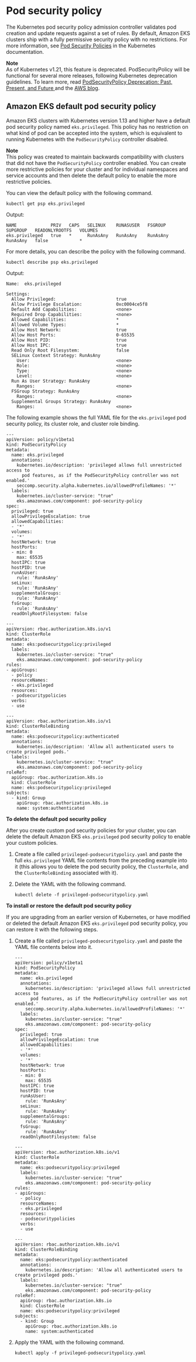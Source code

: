 # Pod security policy<a name="pod-security-policy"></a>

The Kubernetes pod security policy admission controller validates pod creation and update requests against a set of rules\. By default, Amazon EKS clusters ship with a fully permissive security policy with no restrictions\. For more information, see [Pod Security Policies](https://kubernetes.io/docs/concepts/policy/pod-security-policy/) in the Kubernetes documentation\.

**Note**  
As of Kubernetes v1\.21, this feature is deprecated\. PodSecurityPolicy will be functional for several more releases, following Kubernetes deprecation guidelines\. To learn more, read [PodSecurityPolicy Deprecation: Past, Present, and Future ](https://kubernetes.io/blog/2021/04/06/podsecuritypolicy-deprecation-past-present-and-future)and the [AWS blog](http://aws.amazon.com/blogs/containers/using-gatekeeper-as-a-drop-in-pod-security-policy-replacement-in-amazon-eks/)\.

## Amazon EKS default pod security policy<a name="default-psp"></a>

Amazon EKS clusters with Kubernetes version 1\.13 and higher have a default pod security policy named `eks.privileged`\. This policy has no restriction on what kind of pod can be accepted into the system, which is equivalent to running Kubernetes with the `PodSecurityPolicy` controller disabled\.

**Note**  
This policy was created to maintain backwards compatibility with clusters that did not have the `PodSecurityPolicy` controller enabled\. You can create more restrictive policies for your cluster and for individual namespaces and service accounts and then delete the default policy to enable the more restrictive policies\.

You can view the default policy with the following command\.

```
kubectl get psp eks.privileged
```

Output:

```
NAME             PRIV   CAPS   SELINUX    RUNASUSER   FSGROUP    SUPGROUP   READONLYROOTFS   VOLUMES
eks.privileged   true   *      RunAsAny   RunAsAny    RunAsAny   RunAsAny   false            *
```

For more details, you can describe the policy with the following command\.

```
kubectl describe psp eks.privileged
```

Output:

```
Name:  eks.privileged

Settings:
  Allow Privileged:                       true
  Allow Privilege Escalation:             0xc0004ce5f8
  Default Add Capabilities:               <none>
  Required Drop Capabilities:             <none>
  Allowed Capabilities:                   *
  Allowed Volume Types:                   *
  Allow Host Network:                     true
  Allow Host Ports:                       0-65535
  Allow Host PID:                         true
  Allow Host IPC:                         true
  Read Only Root Filesystem:              false
  SELinux Context Strategy: RunAsAny
    User:                                 <none>
    Role:                                 <none>
    Type:                                 <none>
    Level:                                <none>
  Run As User Strategy: RunAsAny
    Ranges:                               <none>
  FSGroup Strategy: RunAsAny
    Ranges:                               <none>
  Supplemental Groups Strategy: RunAsAny
    Ranges:                               <none>
```

The following example shows the full YAML file for the `eks.privileged` pod security policy, its cluster role, and cluster role binding\.

```
---
apiVersion: policy/v1beta1
kind: PodSecurityPolicy
metadata:
  name: eks.privileged
  annotations:
    kubernetes.io/description: 'privileged allows full unrestricted access to
      pod features, as if the PodSecurityPolicy controller was not enabled.'
    seccomp.security.alpha.kubernetes.io/allowedProfileNames: '*'
  labels:
    kubernetes.io/cluster-service: "true"
    eks.amazonaws.com/component: pod-security-policy
spec:
  privileged: true
  allowPrivilegeEscalation: true
  allowedCapabilities:
  - '*'
  volumes:
  - '*'
  hostNetwork: true
  hostPorts:
  - min: 0
    max: 65535
  hostIPC: true
  hostPID: true
  runAsUser:
    rule: 'RunAsAny'
  seLinux:
    rule: 'RunAsAny'
  supplementalGroups:
    rule: 'RunAsAny'
  fsGroup:
    rule: 'RunAsAny'
  readOnlyRootFilesystem: false

---
apiVersion: rbac.authorization.k8s.io/v1
kind: ClusterRole
metadata:
  name: eks:podsecuritypolicy:privileged
  labels:
    kubernetes.io/cluster-service: "true"
    eks.amazonaws.com/component: pod-security-policy
rules:
- apiGroups:
  - policy
  resourceNames:
  - eks.privileged
  resources:
  - podsecuritypolicies
  verbs:
  - use

---
apiVersion: rbac.authorization.k8s.io/v1
kind: ClusterRoleBinding
metadata:
  name: eks:podsecuritypolicy:authenticated
  annotations:
    kubernetes.io/description: 'Allow all authenticated users to create privileged pods.'
  labels:
    kubernetes.io/cluster-service: "true"
    eks.amazonaws.com/component: pod-security-policy
roleRef:
  apiGroup: rbac.authorization.k8s.io
  kind: ClusterRole
  name: eks:podsecuritypolicy:privileged
subjects:
  - kind: Group
    apiGroup: rbac.authorization.k8s.io
    name: system:authenticated
```

**To delete the default pod security policy**

After you create custom pod security policies for your cluster, you can delete the default Amazon EKS `eks.privileged` pod security policy to enable your custom policies\.

1. Create a file called `privileged-podsecuritypolicy.yaml` and paste the full `eks.privileged` YAML file contents from the preceding example into it \(this allows you to delete the pod security policy, the `ClusterRole`, and the `ClusterRoleBinding` associated with it\)\.

1. Delete the YAML with the following command\.

   ```
   kubectl delete -f privileged-podsecuritypolicy.yaml
   ```

**To install or restore the default pod security policy**

If you are upgrading from an earlier version of Kubernetes, or have modified or deleted the default Amazon EKS `eks.privileged` pod security policy, you can restore it with the following steps\.

1. Create a file called `privileged-podsecuritypolicy.yaml` and paste the YAML file contents below into it\.

   ```
   ---
   apiVersion: policy/v1beta1
   kind: PodSecurityPolicy
   metadata:
     name: eks.privileged
     annotations:
       kubernetes.io/description: 'privileged allows full unrestricted access to
         pod features, as if the PodSecurityPolicy controller was not enabled.'
       seccomp.security.alpha.kubernetes.io/allowedProfileNames: '*'
     labels:
       kubernetes.io/cluster-service: "true"
       eks.amazonaws.com/component: pod-security-policy
   spec:
     privileged: true
     allowPrivilegeEscalation: true
     allowedCapabilities:
     - '*'
     volumes:
     - '*'
     hostNetwork: true
     hostPorts:
     - min: 0
       max: 65535
     hostIPC: true
     hostPID: true
     runAsUser:
       rule: 'RunAsAny'
     seLinux:
       rule: 'RunAsAny'
     supplementalGroups:
       rule: 'RunAsAny'
     fsGroup:
       rule: 'RunAsAny'
     readOnlyRootFilesystem: false
   
   ---
   apiVersion: rbac.authorization.k8s.io/v1
   kind: ClusterRole
   metadata:
     name: eks:podsecuritypolicy:privileged
     labels:
       kubernetes.io/cluster-service: "true"
       eks.amazonaws.com/component: pod-security-policy
   rules:
   - apiGroups:
     - policy
     resourceNames:
     - eks.privileged
     resources:
     - podsecuritypolicies
     verbs:
     - use
   
   ---
   apiVersion: rbac.authorization.k8s.io/v1
   kind: ClusterRoleBinding
   metadata:
     name: eks:podsecuritypolicy:authenticated
     annotations:
       kubernetes.io/description: 'Allow all authenticated users to create privileged pods.'
     labels:
       kubernetes.io/cluster-service: "true"
       eks.amazonaws.com/component: pod-security-policy
   roleRef:
     apiGroup: rbac.authorization.k8s.io
     kind: ClusterRole
     name: eks:podsecuritypolicy:privileged
   subjects:
     - kind: Group
       apiGroup: rbac.authorization.k8s.io
       name: system:authenticated
   ```

1. Apply the YAML with the following command\.

   ```
   kubectl apply -f privileged-podsecuritypolicy.yaml
   ```